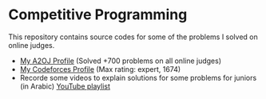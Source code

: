# Competitive Programming

This repository contains source codes for some of the problems I solved on online judges. 

* [My A2OJ Profile](https://a2oj.com/profile?Username=ayman96) (Solved +700 problems on all online judges)
* [My Codeforces Profile](http://codeforces.com/profile/_AymanSalah) (Max rating: expert, 1674)
* Recorde some videos to explain solutions for some problems for juniors (in Arabic) [YouTube playlist](https://www.youtube.com/playlist?list=PLj1Mu2IzgNfNou5a3EANQKcKrW9iOtpTH)
